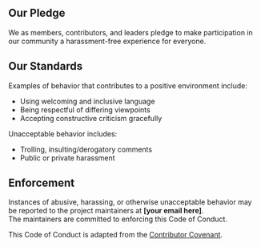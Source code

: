 ## Our Pledge
We as members, contributors, and leaders pledge to make participation in our community a harassment-free experience for everyone.

## Our Standards
Examples of behavior that contributes to a positive environment include:
- Using welcoming and inclusive language
- Being respectful of differing viewpoints
- Accepting constructive criticism gracefully

Unacceptable behavior includes:
- Trolling, insulting/derogatory comments
- Public or private harassment

## Enforcement
Instances of abusive, harassing, or otherwise unacceptable behavior may be reported to the project maintainers at **[your email here]**.  
The maintainers are committed to enforcing this Code of Conduct.

This Code of Conduct is adapted from the [Contributor Covenant](https://www.contributor-covenant.org/).
